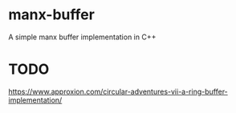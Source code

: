 # manx-buffer
A simple manx buffer implementation in C++

# TODO
https://www.approxion.com/circular-adventures-vii-a-ring-buffer-implementation/
